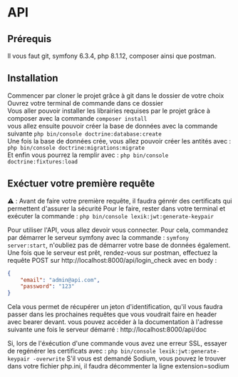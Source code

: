 # API
## Prérequis
Il vous faut git, symfony 6.3.4, php 8.1.12, composer ainsi que postman.

## Installation
Commencer par cloner le projet grâce à git dans le dossier de votre choix <br />
Ouvrez votre terminal de commande dans ce dossier <br />
Vous aller pouvoir installer les librairies requises par le projet grâce à composer avec la commande `composer install`<br />
vous allez ensuite pouvoir créer la base de données avec la commande suivante `php bin/console doctrine:database:create` <br />
Une fois la base de données crée, vous allez pouvoir créer les antités avec : `php bin/console doctrine:migrations:migrate` <br />
Et enfin vous pourrez la remplir avec : `php bin/console doctrine:fixtures:load`<br />

## Exéctuer votre première requête

⚠️ : Avant de faire votre première requête, il faudra génrér des certificats qui permettent d'assurer la sécurité
Pour le faire, rester dans votre terminal et exécuter la commande : `php bin/console lexik:jwt:generate-keypair`

Pour utiliser l'API, vous allez devoir vous connecter. Pour cela, commandez par démarrer le serveur symfony avec la commande : `symfony server:start`, n'oubliez pas de démarrer votre base de données également.
Une fois que le serveur est prêt, rendez-vous sur postman, effectuez la requête POST sur http://localhost:8000/api/login_check avec en body : 
```json
{
    "email": "admin@api.com",
    "password": "123"
}
```
Cela vous permet de récupérer un jeton d'identification, qu'il vous faudra passer dans les prochaines requêtes que vous voudrait faire en header avec bearer devant.
vous pouvez accéder à la documentation à l'adresse suivante une fois le serveur démarré : http://localhost:8000/api/doc <br />

Si, lors de l'éxécution d'une commande vous avez une erreur SSL, essayer de regénérer les certificats avec : `php bin/console lexik:jwt:generate-keypair -overwrite`
S'il vous est demandé Sodium, vous pouvez le trouver dans votre fichier php.ini, il faudra décommenter la ligne extension=sodium
